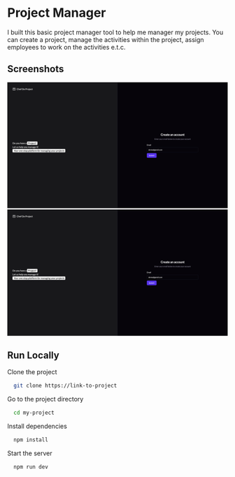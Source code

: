 
# Project Manager

I built this basic project manager tool to help me manager my projects. You can create a project, manage the activities within the project, assign employees to work on the activities e.t.c.













## Screenshots

![App Screenshot](./public/screenshot.png)
![App Screenshot](./public/screenshot-2.png)


## Run Locally

Clone the project

```bash
  git clone https://link-to-project
```

Go to the project directory

```bash
  cd my-project
```

Install dependencies

```bash
  npm install
```

Start the server

```bash
  npm run dev
```


